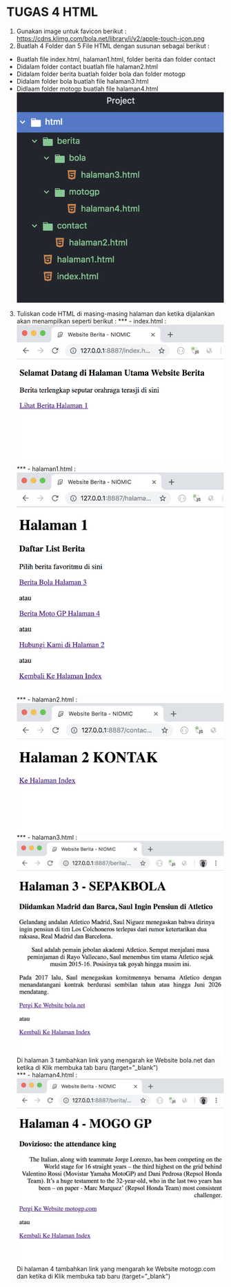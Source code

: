 # TUGAS 4 HTML
1. Gunakan image untuk favicon berikut : https://cdns.klimg.com/bola.net/library/i/v2/apple-touch-icon.png  
2. Buatlah 4 Folder dan 5 File HTML dengan susunan sebagai berikut :  
- Buatlah file index.html, halaman1.html, folder berita dan folder contact  
- Didalam folder contact buatlah file halaman2.html  
- Didalam folder berita buatlah folder bola dan folder motogp  
- Didalam folder bola buatlah file halaman3.html  
- Didlaam folder motogp buatlah file halaman4.html  
![gambar tugas4html](tugas4html.PNG)  
3. Tuliskan code HTML di masing-masing halaman dan ketika dijalankan akan menampilkan seperti berikut :
*** - index.html :  
![gambar tugas4html](tugas4html-1.PNG) 
*** - halaman1.html :  
![gambar tugas4html](tugas4html-2.PNG)  
*** - halaman2.html :  
![gambar tugas4html](tugas4html-3.PNG)  
*** - halaman3.html :  
![gambar tugas4html](tugas4html-4.PNG)  
Di halaman 3 tambahkan link yang mengarah ke Website bola.net dan ketika di Klik membuka tab baru (target=”_blank”)  
*** - halaman4.html :  
![gambar tugas4html](tugas4html-5.PNG)  
Di halaman 4 tambahkan link yang mengarah ke Website motogp.com dan ketika di Klik membuka tab baru (target=”_blank”)  



